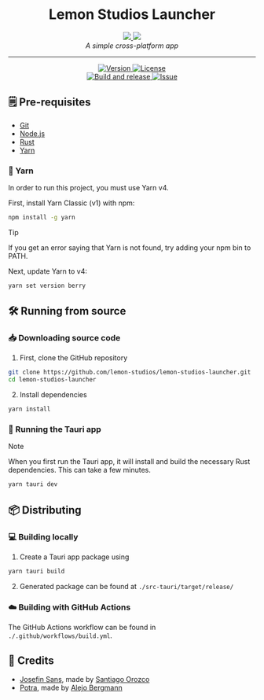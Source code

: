 <h1 align="center">
  Lemon Studios Launcher
</h1>
<p align="center">
  <a href="https://tauri.app">
    <img src="https://img.shields.io/badge/tauri-%2324C8DB.svg?style=for-the-badge&logo=tauri&logoColor=%23FFFFFF">
  </a>
  <a href="https://nextjs.org/">
    <img src="https://img.shields.io/badge/Next-black?style=for-the-badge&logo=next.js&logoColor=white">
  </a>
  <br>
  <i>A simple cross-platform app</i>
</p>
<hr>
<p align="center">
    <a href="https://github.com/lemons-studios/lemon-studios-launcher/releases/latest">
      <img alt="Version" src="https://img.shields.io/github/package-json/v/lemons-studios/lemon-studios-launcher?style=flat-square&label=Version">
    </a>
    <a href="https://github.com/lemons-studios/lemon-studios-launcher/blob/master/LICENSE">
      <img alt="License" src="https://img.shields.io/github/license/lemons-studios/lemon-studios-launcher?style=flat-square&label=License">
    </a>
    <br>
    <a href="https://github.com/lemons-studios/lemon-studios-launcher/actions/workflows/build.yml">
      <img alt="Build and release" src="https://img.shields.io/github/actions/workflow/status/lemons-studios/lemon-studios-launcher/build.yml?style=flat-square&label=Build%20and%20release">
    </a>
    <a href="https://github.com/lemons-studios/lemon-studios-launcher/issues">
      <img alt="Issue" src="https://img.shields.io/github/issues/lemons-studios/lemon-studios-launcher?style=flat-square&label=Issue">
    </a>
</p>

## 🗒️ Pre-requisites

- [Git](https://git-scm.com/)
- [Node.js](https://nodejs.org/)
- [Rust](https://www.rust-lang.org/)
- [Yarn](https://yarnpkg.com/)

### 🧶 Yarn

In order to run this project, you must use Yarn v4.

First, install Yarn Classic (v1) with npm:

```sh
npm install -g yarn
```

> [!TIP]
> If you get an error saying that Yarn is not found, try adding your npm bin to PATH.

Next, update Yarn to v4:

```sh
yarn set version berry
```

## 🛠️ Running from source

### 📥 Downloading source code

1. First, clone the GitHub repository

```sh
git clone https://github.com/lemon-studios/lemon-studios-launcher.git
cd lemon-studios-launcher
```

2. Install dependencies

```sh
yarn install
```

### 🚀 Running the Tauri app

> [!NOTE]  
> When you first run the Tauri app, it will install and build the necessary Rust dependencies. This can take a few minutes.

```sh
yarn tauri dev
```

## 📦 Distributing

### 💻 Building locally

1. Create a Tauri app package using

```sh
yarn tauri build
```

2. Generated package can be found at `./src-tauri/target/release/`

### ☁️ Building with GitHub Actions

The GitHub Actions workflow can be found in `./.github/workflows/build.yml`.

## 📜 Credits

- [Josefin Sans](https://fonts.google.com/specimen/Josefin+Sans), made by [Santiago Orozco](https://github.com/sannorozco)
- [Potra](https://rostype.com/potra-2/), made by [Alejo Bergmann](https://www.behance.net/alejobergmann)
